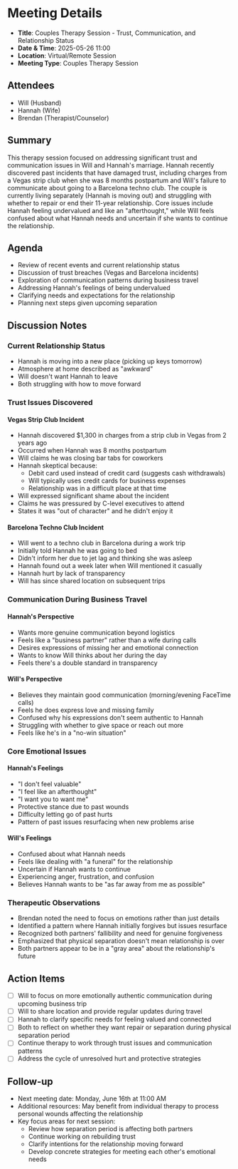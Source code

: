 # Meeting Details

- **Title**: Couples Therapy Session - Trust, Communication, and Relationship Status
- **Date & Time**: 2025-05-26 11:00
- **Location**: Virtual/Remote Session
- **Meeting Type**: Couples Therapy Session

## Attendees

- Will (Husband)
- Hannah (Wife)
- Brendan (Therapist/Counselor)

## Summary

This therapy session focused on addressing significant trust and communication issues in Will and Hannah's marriage. Hannah recently discovered past incidents that have damaged trust, including charges from a Vegas strip club when she was 8 months postpartum and Will's failure to communicate about going to a Barcelona techno club. The couple is currently living separately (Hannah is moving out) and struggling with whether to repair or end their 11-year relationship. Core issues include Hannah feeling undervalued and like an "afterthought," while Will feels confused about what Hannah needs and uncertain if she wants to continue the relationship.

## Agenda

- Review of recent events and current relationship status
- Discussion of trust breaches (Vegas and Barcelona incidents)
- Exploration of communication patterns during business travel
- Addressing Hannah's feelings of being undervalued
- Clarifying needs and expectations for the relationship
- Planning next steps given upcoming separation

## Discussion Notes

### Current Relationship Status

- Hannah is moving into a new place (picking up keys tomorrow)
- Atmosphere at home described as "awkward"
- Will doesn't want Hannah to leave
- Both struggling with how to move forward

### Trust Issues Discovered

#### Vegas Strip Club Incident

- Hannah discovered $1,300 in charges from a strip club in Vegas from 2 years ago
- Occurred when Hannah was 8 months postpartum
- Will claims he was closing bar tabs for coworkers
- Hannah skeptical because:
    - Debit card used instead of credit card (suggests cash withdrawals)
    - Will typically uses credit cards for business expenses
    - Relationship was in a difficult place at that time
- Will expressed significant shame about the incident
- Claims he was pressured by C-level executives to attend
- States it was "out of character" and he didn't enjoy it

#### Barcelona Techno Club Incident

- Will went to a techno club in Barcelona during a work trip
- Initially told Hannah he was going to bed
- Didn't inform her due to jet lag and thinking she was asleep
- Hannah found out a week later when Will mentioned it casually
- Hannah hurt by lack of transparency
- Will has since shared location on subsequent trips

### Communication During Business Travel

#### Hannah's Perspective

- Wants more genuine communication beyond logistics
- Feels like a "business partner" rather than a wife during calls
- Desires expressions of missing her and emotional connection
- Wants to know Will thinks about her during the day
- Feels there's a double standard in transparency

#### Will's Perspective

- Believes they maintain good communication (morning/evening FaceTime calls)
- Feels he does express love and missing family
- Confused why his expressions don't seem authentic to Hannah
- Struggling with whether to give space or reach out more
- Feels like he's in a "no-win situation"

### Core Emotional Issues

#### Hannah's Feelings

- "I don't feel valuable"
- "I feel like an afterthought"
- "I want you to want me"
- Protective stance due to past wounds
- Difficulty letting go of past hurts
- Pattern of past issues resurfacing when new problems arise

#### Will's Feelings

- Confused about what Hannah needs
- Feels like dealing with "a funeral" for the relationship
- Uncertain if Hannah wants to continue
- Experiencing anger, frustration, and confusion
- Believes Hannah wants to be "as far away from me as possible"

### Therapeutic Observations

- Brendan noted the need to focus on emotions rather than just details
- Identified a pattern where Hannah initially forgives but issues resurface
- Recognized both partners' fallibility and need for genuine forgiveness
- Emphasized that physical separation doesn't mean relationship is over
- Both partners appear to be in a "gray area" about the relationship's future

## Action Items

- [ ] Will to focus on more emotionally authentic communication during upcoming business trip
- [ ] Will to share location and provide regular updates during travel
- [ ] Hannah to clarify specific needs for feeling valued and connected
- [ ] Both to reflect on whether they want repair or separation during physical separation period
- [ ] Continue therapy to work through trust issues and communication patterns
- [ ] Address the cycle of unresolved hurt and protective strategies

## Follow-up

- Next meeting date: Monday, June 16th at 11:00 AM
- Additional resources: May benefit from individual therapy to process personal wounds affecting the relationship
- Key focus areas for next session:
    - Review how separation period is affecting both partners
    - Continue working on rebuilding trust
    - Clarify intentions for the relationship moving forward
    - Develop concrete strategies for meeting each other's emotional needs